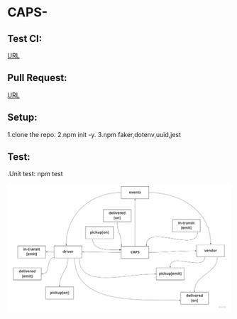 # CAPS-


## Test CI:
[URL]()



## Pull Request:
[URL]()

## Setup:
1.clone the repo.
2.npm init -y.
3.npm faker,dotenv,uuid,jest






## Test:
.Unit test: npm test


![reverse](caps.jpg)